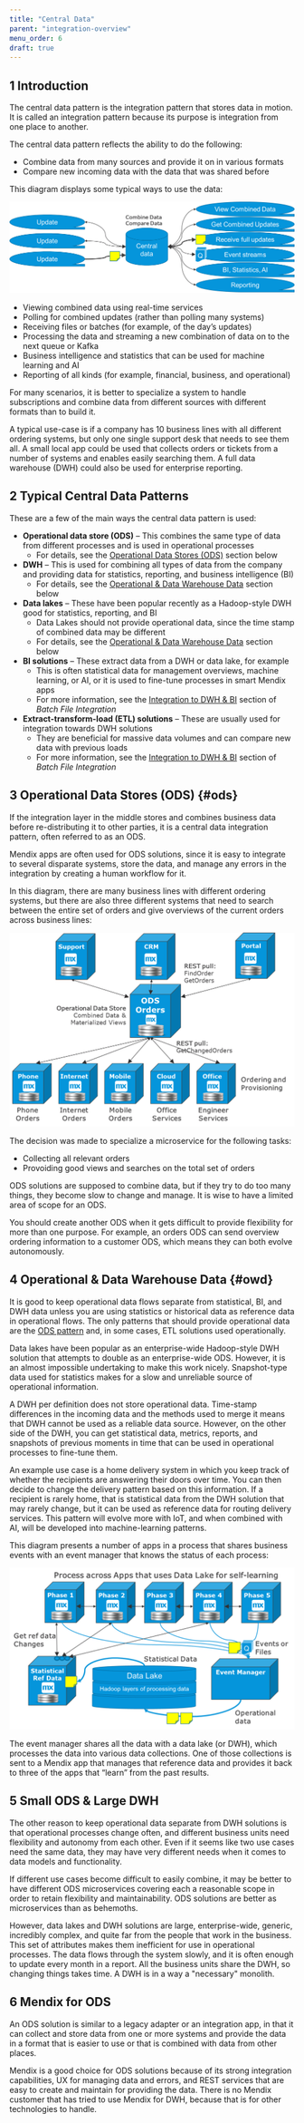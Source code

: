 ```yaml
---
title: "Central Data"
parent: "integration-overview"
menu_order: 6
draft: true
---
```


## 1 Introduction

The central data pattern is the integration pattern that stores data in motion. It is called an integration pattern because its purpose is integration from one place to another.

The central data pattern reflects the ability to do the following:

* Combine data from many sources and provide it on in various formats
* Compare new incoming data with the data that was shared before

This diagram displays some typical ways to use the data:

![](attachments/central-data/cd-intro.png)

* Viewing combined data using real-time services
* Polling for combined updates (rather than polling many systems)
* Receiving files or batches (for example, of the day’s updates)
* Processing the data and streaming a new combination of data on to the next queue or Kafka
* Business intelligence and statistics that can be used for machine learning and AI
* Reporting of all kinds (for example, financial, business, and operational)

For many scenarios, it is better to specialize a system to handle subscriptions and combine data from different sources with different formats than to build it.

A typical use-case is if a company has 10 business lines with all different ordering systems, but only one single support desk that needs to see them all. A small local app could be used that collects orders or tickets from a number of systems and enables easily searching them. A full data warehouse (DWH) could also be used for enterprise reporting.

## 2 Typical Central Data Patterns

These are a few of the main ways the central data pattern is used:

* **Operational data store (ODS)** – This combines the same type of data from different processes and is used in operational processes
	* For details, see the [Operational Data Stores (ODS)](#ods) section below
* **DWH** – This is used for combining all types of data from the company and providing data for statistics, reporting, and business intelligence (BI)
	* For details, see the [Operational & Data Warehouse Data](#owd) section below
* **Data lakes** – These have been popular recently as a Hadoop-style DWH good for statistics, reporting, and BI
	* Data Lakes should not provide operational data, since the time stamp of combined data may be different
	* For details, see the [Operational & Data Warehouse Data](#owd) section below
* **BI solutions** – These extract data from a DWH or data lake, for example
	* This is often statistical data for management overviews, machine learning, or AI, or it is used to fine-tune processes in smart Mendix apps
	* For more information, see the [Integration to DWH & BI](batch-file-integration#int) section of *Batch File Integration*
* **Extract-transform-load (ETL) solutions** – These are usually used for integration towards DWH solutions
	* They are beneficial for massive data volumes and can compare new data with previous loads 
	* For more information, see the [Integration to DWH & BI](batch-file-integration#int) section of *Batch File Integration*

## 3 Operational Data Stores (ODS)  {#ods}

If the integration layer in the middle stores and combines business data before re-distributing it to other parties, it is a central data integration pattern, often referred to as an ODS.

Mendix apps are often used for ODS solutions, since it is easy to integrate to several disparate systems, store the data, and manage any errors in the integration by creating a human workflow for it.

In this diagram, there are many business lines with different ordering systems, but there are also three different systems that need to search between the entire set of orders and give overviews of the current orders across business lines:

![](attachments/central-data/ods.png)

The decision was made to specialize a microservice for the following tasks:

* Collecting all relevant orders 
* Provoiding good views and searches on the total set of orders

ODS solutions are supposed to combine data, but if they try to do too many things, they become slow to change and manage. It is wise to have a limited area of scope for an ODS.

You should create another ODS when it gets difficult to provide flexibility for more than one purpose. For example, an orders ODS can send overview ordering information to a customer ODS, which means they can both evolve autonomously.

## 4 Operational & Data Warehouse Data {#owd}

It is good to keep operational data flows separate from statistical, BI, and DWH data unless you are using statistics or historical data as reference data in operational flows. The only patterns that should provide operational data are the [ODS pattern](#ods) and, in some cases, ETL solutions used operationally.

Data lakes have been popular as an enterprise-wide Hadoop-style DWH solution that attempts to double as an enterprise-wide ODS. However, it is an almost impossible undertaking to make this work nicely. Snapshot-type data used for statistics makes for a slow and unreliable source of operational information.

A DWH per definition does not store operational data. Time-stamp differences in the incoming data and the methods used to merge it means that DWH cannot be used as a reliable data source. However, on the other side of the DWH, you can get statistical data, metrics, reports, and snapshots of previous moments in time that can be used in operational processes to fine-tune them.

An example use case is a home delivery system in which you keep track of whether the recipients are answering their doors over time. You can then decide to change the delivery pattern based on this information. If a recipient is rarely home, that is statistical data from the DWH solution that may rarely change, but it can be used as reference data for routing delivery services. This pattern will evolve more with IoT, and when combined with AI, will be developed into machine-learning patterns.

This diagram presents a number of apps in a process that shares business events with an event manager that knows the status of each process:

![](attachments/central-data/owd.png)

The event manager shares all the data with a data lake (or DWH), which processes the data into various data collections. One of those collections is sent to a Mendix app that manages that reference data and provides it back to three of the apps that “learn” from the past results.


## 5 Small ODS & Large DWH

The other reason to keep operational data separate from DWH solutions is that operational processes change often, and different business units need flexibility and autonomy from each other. Even if it seems like two use cases need the same data, they may have very different needs when it comes to data models and functionality.

If different use cases become difficult to easily combine, it may be better to have different ODS microservices covering each a reasonable scope in order to retain flexibility and maintainability. ODS solutions are better as microservices than as behemoths.

However, data lakes and DWH solutions are large, enterprise-wide, generic, incredibly complex, and quite far from the people that work in the business. This set of attributes makes them inefficient for use in operational processes. The data flows through the system slowly, and it is often enough to update every month in a report. All the business units share the DWH, so changing things takes time. A DWH is in a way a "necessary" monolith.

## 6 Mendix for ODS

An ODS solution is similar to a legacy adapter or an integration app, in that it can collect and store data from one or more systems and provide the data in a format that is easier to use or that is combined with data from other places.

Mendix is a good choice for ODS solutions because of its strong integration capabilities, UX for managing data and errors, and REST services that are easy to create and maintain for providing the data. There is no Mendix customer that has tried to use Mendix for DWH, because that is for other technologies to handle.
